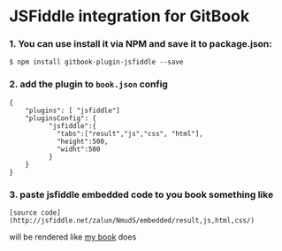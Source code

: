 JSFiddle integration for GitBook
==============

### 1. You can use install it via **NPM** and save it to package.json:
```
$ npm install gitbook-plugin-jsfiddle --save
```
### 2. add the plugin to `book.json` config
```
{
    "plugins": [ "jsfiddle"]
    "pluginsConfig": {
          "jsfiddle":{
            "tabs":["result","js","css", "html"],
            "height":500,
            "widht":500
          }
    }
}
```
### 3. paste jsfiddle embedded code to you book something like
`[source code](http://jsfiddle.net/zalun/NmudS/embedded/result,js,html,css/)`

will be rendered like [my book](http://api.taucharts.com/tutorials/1min.html) does

